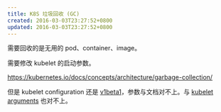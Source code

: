 ```yaml
---
title: K8S 垃圾回收 (GC)
created: 2016-03-03T23:27:52+0800
updated: 2016-03-03T23:27:52+0800
---
```



需要回收的是无用的 pod、container、image。

需要修改 kubelet 的启动参数。

https://kubernetes.io/docs/concepts/architecture/garbage-collection/

但是 kubelet configuration 还是 [v1beta1](https://kubernetes.io/docs/reference/config-api/kubelet-config.v1beta1/#kubelet-config-k8s-io-v1beta1-KubeletConfiguration)，参数与文档对不上。与 [kubelet arguments](https://kubernetes.io/docs/reference/command-line-tools-reference/kubelet/) 也对不上。
